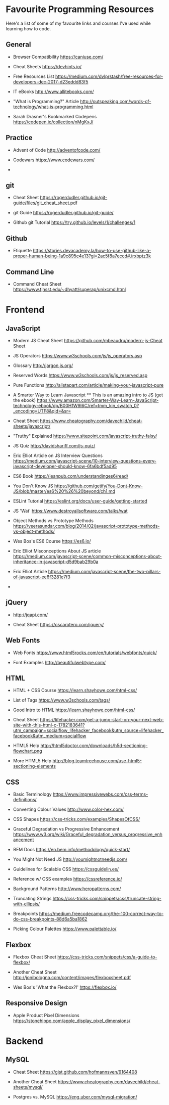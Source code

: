 # Favourite Programming Resources

Here's a  list of some of my favourite links and courses I've used while learning how to code.  

## General

- Browser Compatibility https://caniuse.com/ 

- Cheat Sheets https://devhints.io/

- Free Resources List https://medium.com/dvlprstash/free-resources-for-developers-dec-2017-d23eddd83f5

- IT eBooks http://www.allitebooks.com/ 

- "What is Programming?" Article http://outspeaking.com/words-of-technology/what-is-programming.html

- Sarah Drasner's Bookmarked Codepens https://codepen.io/collection/nMgKxJ/ 


## Practice

- Advent of Code http://adventofcode.com/

- Codewars https://www.codewars.com/

-


## git

- Cheat Sheet https://rogerdudler.github.io/git-guide/files/git_cheat_sheet.pdf

- git Guide https://rogerdudler.github.io/git-guide/ 

- Github git Tutorial https://try.github.io/levels/1/challenges/1


## Github 

- Etiquette https://stories.devacademy.la/how-to-use-github-like-a-proper-human-being-1a9c895c4e13?gi=2ac5f8a7eccd#.irxbptz3k


## Command Line

- Command Cheat Sheet https://www.tjhsst.edu/~dhyatt/superap/unixcmd.html


# Frontend


## JavaScript

- Modern JS Cheat Sheet https://github.com/mbeaudru/modern-js-Cheat Sheet

- JS Operators https://www.w3schools.com/js/js_operators.asp

- Glossary http://jargon.js.org/

- Reserved Words https://www.w3schools.com/js/js_reserved.asp

- Pure Functions http://alistapart.com/article/making-your-javascript-pure

- A Smarter Way to Learn Javascript ** This is an amazing intro to JS (get the ebook) https://www.amazon.com/Smarter-Way-Learn-JavaScript-technology-ebook/dp/B00H1W9I6C/ref=tmm_kin_swatch_0?_encoding=UTF8&qid=&sr=

- Cheat Sheet https://www.cheatography.com/davechild/cheat-sheets/javascript/

- "Truthy" Explained https://www.sitepoint.com/javascript-truthy-falsy/

- JS Quiz http://davidshariff.com/js-quiz/

- Eric Elliot Article on JS Interview Questions https://medium.com/javascript-scene/10-interview-questions-every-javascript-developer-should-know-6fa6bdf5ad95

- ES6 Book https://leanpub.com/understandinges6/read/

- You Don't Know JS https://github.com/getify/You-Dont-Know-JS/blob/master/es6%20%26%20beyond/ch1.md

- ESLint Tutorial https://eslint.org/docs/user-guide/getting-started

- JS 'Wat' https://www.destroyallsoftware.com/talks/wat

- Object Methods vs Prototype Methods https://veerasundar.com/blog/2014/02/javascript-prototype-methods-vs-object-methods/

- Wes Bos's ES6 Course https://es6.io/

- Eric Elliot Misconceptions About JS article https://medium.com/javascript-scene/common-misconceptions-about-inheritance-in-javascript-d5d9bab29b0a

- Eric Elliot Article https://medium.com/javascript-scene/the-two-pillars-of-javascript-ee6f3281e7f3

- 

## jQuery

- http://jqapi.com/

- Cheat Sheet https://oscarotero.com/jquery/


## Web Fonts 

- Web Fonts https://www.html5rocks.com/en/tutorials/webfonts/quick/

- Font Examples http://beautifulwebtype.com/


## HTML

- HTML + CSS Course https://learn.shayhowe.com/html-css/

- List of Tags https://www.w3schools.com/tags/

- Good Intro to HTML https://learn.shayhowe.com/html-css/

- Cheat Sheet https://lifehacker.com/get-a-jump-start-on-your-next-web-site-with-this-html-c-1782183641?utm_campaign=socialflow_lifehacker_facebook&utm_source=lifehacker_facebook&utm_medium=socialflow

- HTML5 Help http://html5doctor.com/downloads/h5d-sectioning-flowchart.png

- More HTML5 Help http://blog.teamtreehouse.com/use-html5-sectioning-elements


## CSS 

- Basic Terminology https://www.impressivewebs.com/css-terms-definitions/

- Converting Colour Values http://www.color-hex.com/

- CSS Shapes https://css-tricks.com/examples/ShapesOfCSS/

- Graceful Degradation vs Progressive Enhancement https://www.w3.org/wiki/Graceful_degradation_versus_progressive_enhancement

- BEM Docs https://en.bem.info/methodology/quick-start/

- You Might Not Need JS http://youmightnotneedjs.com/ 

- Guidelines for Scalable CSS https://cssguidelin.es/

- Reference w/ CSS examples https://cssreference.io/

- Background Patterns http://www.heropatterns.com/

- Truncating Strings https://css-tricks.com/snippets/css/truncate-string-with-ellipsis/

- Breakpoints https://medium.freecodecamp.org/the-100-correct-way-to-do-css-breakpoints-88d6a5ba1862

- Picking Colour Palettes https://www.palettable.io/


## Flexbox

- Flexbox Cheat Sheet https://css-tricks.com/snippets/css/a-guide-to-flexbox/

- Another Cheat Sheet http://jonibologna.com/content/images/flexboxsheet.pdf

- Wes Bos's 'What the Flexbox?!' https://flexbox.io/


## Responsive Design

- Apple Product Pixel Dimensions https://stonehippo.com/apple_display_pixel_dimensions/ 


# Backend

## MySQL 

- Cheat Sheet https://gist.github.com/hofmannsven/9164408

- Another Cheat Sheet https://www.cheatography.com/davechild/cheat-sheets/mysql/

- Postgres vs. MySQL https://eng.uber.com/mysql-migration/

